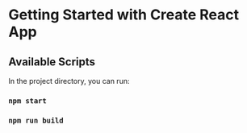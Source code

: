 # Getting Started with Create React App


## Available Scripts

In the project directory, you can run:

### `npm start`
### `npm run build`

